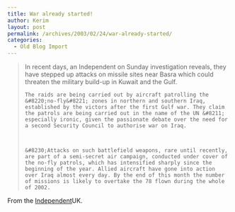 ```yaml
---
title: War already started!
author: Kerim
layout: post
permalink: /archives/2003/02/24/war-already-started/
categories:
  - Old Blog Import
---
```


>   In recent days, an Independent on Sunday investigation reveals, they have stepped up attacks on missile sites near Basra which could threaten the military build-up in Kuwait and the Gulf. 
>   
>   
>     The raids are being carried out by aircraft patrolling the &#8220;no-fly&#8221; zones in northern and southern Iraq, established by the victors after the first Gulf war. They claim the patrols are being carried out in the name of the UN &#8211; especially ironic, given the passionate debate over the need for a second Security Council to authorise war on Iraq.
>   
>   
>   
>     &#8230;Attacks on such battlefield weapons, rare until recently, are part of a semi-secret air campaign, conducted under cover of the no-fly patrols, which has intensified sharply since the beginning of the year. Allied aircraft have gone into action over Iraq almost every day. By the end of this month the number of missions is likely to overtake the 78 flown during the whole of 2002.
>   


From the <a href="http://news.independent.co.uk/low_res/story.jsp?story=380766&host=3&dir=508" onclick="_gaq.push(['_trackEvent', 'outbound-article', 'http://news.independent.co.uk/low_res/story.jsp?story=380766&host=3&dir=508', 'Independent']);" >Independent</a>UK.

